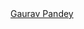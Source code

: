 <div class="badge-base LI-profile-badge" data-locale="en_US" data-size="medium" data-theme="light" data-type="VERTICAL" data-vanity="gaurav-pandey-834b7518b" data-version="v1"><a class="badge-base__link LI-simple-link" href="https://in.linkedin.com/in/gaurav-pandey-834b7518b?trk=profile-badge">Gaurav Pandey</a></div>
              
